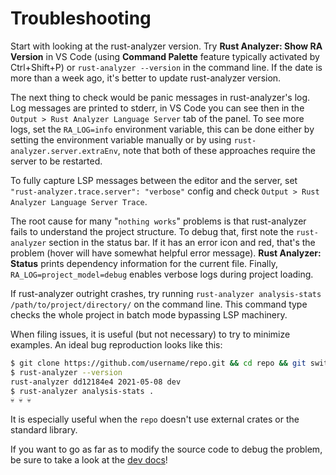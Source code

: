 # Troubleshooting

Start with looking at the rust-analyzer version.
Try **Rust Analyzer: Show RA Version** in VS Code (using **Command Palette** feature typically activated by Ctrl+Shift+P) or `rust-analyzer --version` in the command line.
If the date is more than a week ago, it's better to update rust-analyzer version.

The next thing to check would be panic messages in rust-analyzer's log.
Log messages are printed to stderr, in VS Code you can see then in the `Output > Rust Analyzer Language Server` tab of the panel.
To see more logs, set the `RA_LOG=info` environment variable, this can be done either by setting the environment variable manually or by using `rust-analyzer.server.extraEnv`, note that both of these approaches require the server to be restarted.

To fully capture LSP messages between the editor and the server, set `"rust-analyzer.trace.server": "verbose"` config and check
`Output > Rust Analyzer Language Server Trace`.

The root cause for many "`nothing works`" problems is that rust-analyzer fails to understand the project structure.
To debug that, first note the `rust-analyzer` section in the status bar.
If it has an error icon and red, that's the problem (hover will have somewhat helpful error message).
**Rust Analyzer: Status** prints dependency information for the current file.
Finally, `RA_LOG=project_model=debug` enables verbose logs during project loading.

If rust-analyzer outright crashes, try running `rust-analyzer analysis-stats /path/to/project/directory/` on the command line.
This command type checks the whole project in batch mode bypassing LSP machinery.

When filing issues, it is useful (but not necessary) to try to minimize examples.
An ideal bug reproduction looks like this:

```bash
$ git clone https://github.com/username/repo.git && cd repo && git switch --detach commit-hash
$ rust-analyzer --version
rust-analyzer dd12184e4 2021-05-08 dev
$ rust-analyzer analysis-stats .
💀 💀 💀
```

It is especially useful when the `repo` doesn't use external crates or the standard library.

If you want to go as far as to modify the source code to debug the problem, be sure to take a look at the
[dev docs](https://github.com/rust-lang/rust-analyzer/tree/master/docs/dev)!

